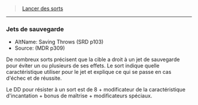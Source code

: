 ﻿---
!GenericItem
Name: Jets de sauvegarde
AltName: Saving Throws (SRD p103)
Source: (MDR p309)
Id: spellcasting_hd.md#jets-de-sauvegarde
ParentLink: spellcasting_hd.md#lancer-des-sorts
ParentName: Lancer des sorts
NameLevel: 3
Attributes:
  Name: Jets de sauvegarde
  Markdown: >+
    ### <!--Name-->Jets de sauvegarde<!--/Name-->


    - AltName: <!--AltName-->Saving Throws (SRD p103)<!--/AltName-->

    - Source: <!--Source-->(MDR p309)<!--/Source-->


    De nombreux sorts précisent que la cible a droit à un jet de sauvegarde pour éviter un ou plusieurs de ses effets. Le sort indique quelle caractéristique utiliser pour le jet et explique ce qui se passe en cas d'échec et de réussite.


    Le DD pour résister à un sort est de 8 + modificateur de la caractéristique d'incantation + bonus de maîtrise + modificateurs spéciaux.

  AltName: Saving Throws (SRD p103)
  Source: (MDR p309)
AttributesDictionary: >+
  Name: Jets de sauvegarde

  Markdown: >+

    ### <!--Name-->Jets de sauvegarde<!--/Name-->





    - AltName: <!--AltName-->Saving Throws (SRD p103)<!--/AltName-->



    - Source: <!--Source-->(MDR p309)<!--/Source-->





    De nombreux sorts précisent que la cible a droit à un jet de sauvegarde pour éviter un ou plusieurs de ses effets. Le sort indique quelle caractéristique utiliser pour le jet et explique ce qui se passe en cas d'échec et de réussite.





    Le DD pour résister à un sort est de 8 + modificateur de la caractéristique d'incantation + bonus de maîtrise + modificateurs spéciaux.



  AltName: Saving Throws (SRD p103)

  Source: (MDR p309)

---
> [Lancer des sorts](hd_spellcasting.md)

---

### Jets de sauvegarde

- AltName: Saving Throws (SRD p103)
- Source: (MDR p309)

De nombreux sorts précisent que la cible a droit à un jet de sauvegarde pour éviter un ou plusieurs de ses effets. Le sort indique quelle caractéristique utiliser pour le jet et explique ce qui se passe en cas d'échec et de réussite.

Le DD pour résister à un sort est de 8 + modificateur de la caractéristique d'incantation + bonus de maîtrise + modificateurs spéciaux.

